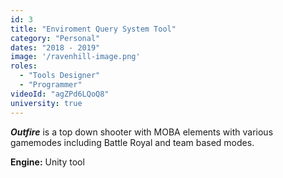 ```yaml
---
id: 3
title: "Enviroment Query System Tool"
category: "Personal"
dates: "2018 - 2019"
image: '/ravenhill-image.png'
roles: 
  - "Tools Designer"
  - "Programmer"
videoId: "agZPd6LQoQ8"
university: true
---
```

***Outfire*** is a top down shooter with MOBA elements with various gamemodes including Battle Royal and team based modes.

**Engine:** Unity tool